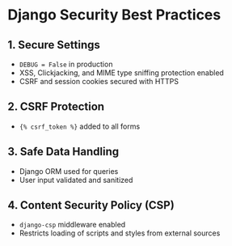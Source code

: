 # Django Security Best Practices

## 1. Secure Settings
- `DEBUG = False` in production
- XSS, Clickjacking, and MIME type sniffing protection enabled
- CSRF and session cookies secured with HTTPS

## 2. CSRF Protection
- `{% csrf_token %}` added to all forms

## 3. Safe Data Handling
- Django ORM used for queries
- User input validated and sanitized

## 4. Content Security Policy (CSP)
- `django-csp` middleware enabled
- Restricts loading of scripts and styles from external sources

